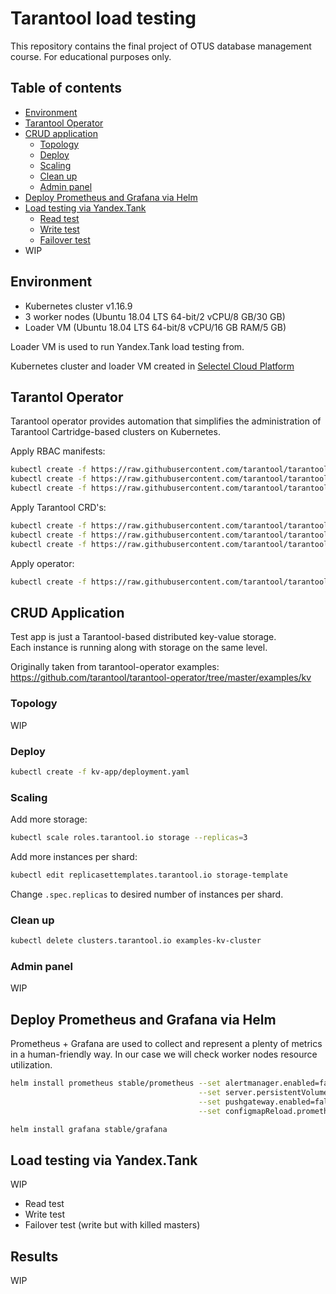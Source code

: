 # Tarantool load testing

This repository contains the final project of OTUS database management course.
For educational purposes only.

## Table of contents

* [Environment](#environment)
* [Tarantool Operator](#tarantol-operator)
* [CRUD application](#crud-application)  
  * [Topology](#topology)  
  * [Deploy](#deploy)  
  * [Scaling](#scaling)  
  * [Clean up](#clean-up)  
  * [Admin panel](#admin-panel)
* [Deploy Prometheus and Grafana via Helm](#deploy-prometheus-and-grafana-via-helm)
* [Load testing via Yandex.Tank](#load-testing-via-yandextank)  
  * [Read test](#read-test)  
  * [Write test](#write-test)  
  * [Failover test](#failover-test)
* WIP

## Environment

- Kubernetes cluster v1.16.9
- 3 worker nodes (Ubuntu 18.04 LTS 64-bit/2 vCPU/8 GB/30 GB)
- Loader VM (Ubuntu 18.04 LTS 64-bit/8 vCPU/16 GB RAM/5 GB)  

Loader VM is used to run Yandex.Tank load testing from.

Kubernetes cluster and loader VM created in [Selectel Cloud Platform](https://selectel.ru/en/services/cloud/)

## Tarantol Operator

Tarantool operator provides automation that simplifies the administration of Tarantool 
Cartridge-based clusters on Kubernetes.

Apply RBAC manifests:
```bash
kubectl create -f https://raw.githubusercontent.com/tarantool/tarantool-operator/0.0.1/deploy/service_account.yaml
kubectl create -f https://raw.githubusercontent.com/tarantool/tarantool-operator/0.0.1/deploy/role.yaml
kubectl create -f https://raw.githubusercontent.com/tarantool/tarantool-operator/0.0.1/deploy/role_binding.yaml
```

Apply Tarantool CRD's:
```bash
kubectl create -f https://raw.githubusercontent.com/tarantool/tarantool-operator/0.0.1/deploy/crds/tarantool_v1alpha1_cluster_crd.yaml
kubectl create -f https://raw.githubusercontent.com/tarantool/tarantool-operator/0.0.1/deploy/crds/tarantool_v1alpha1_role_crd.yaml
kubectl create -f https://raw.githubusercontent.com/tarantool/tarantool-operator/0.0.1/deploy/crds/tarantool_v1alpha1_replicasettemplate_crd.yaml
``` 

Apply operator:
```bash
kubectl create -f https://raw.githubusercontent.com/tarantool/tarantool-operator/0.0.1/deploy/operator.yaml
```

## CRUD Application

Test app is just a Tarantool-based distributed key-value storage.  
Each instance is running along with storage on the same level.

Originally taken from tarantool-operator examples:
https://github.com/tarantool/tarantool-operator/tree/master/examples/kv

### Topology

WIP

### Deploy

```bash
kubectl create -f kv-app/deployment.yaml
```

### Scaling

Add more storage:
```bash
kubectl scale roles.tarantool.io storage --replicas=3
``` 

Add more instances per shard:
```bash
kubectl edit replicasettemplates.tarantool.io storage-template
```

Change ```.spec.replicas``` to desired number of instances per shard.

### Clean up

```bash
kubectl delete clusters.tarantool.io examples-kv-cluster
```

### Admin panel

WIP

## Deploy Prometheus and Grafana via Helm

Prometheus + Grafana are used to collect and represent a plenty of metrics in a human-friendly way. 
In our case we will check worker nodes resource utilization.

```bash
helm install prometheus stable/prometheus --set alertmanager.enabled=false \
                                          --set server.persistentVolume.enabled=false \
                                          --set pushgateway.enabled=false \
                                          --set configmapReload.prometheus.enabled=false
```

```bash
helm install grafana stable/grafana
```

## Load testing via Yandex.Tank

WIP

- Read test
- Write test
- Failover test (write but with killed masters)

## Results

WIP
